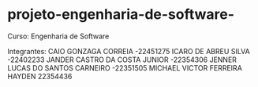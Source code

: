 # projeto-engenharia-de-software-

Curso: Engenharia de Software

Integrantes:
CAIO GONZAGA CORREIA -22451275
ICARO DE ABREU SILVA  -22402233
JANDER CASTRO DA COSTA JUNIOR -22354306
JENNER LUCAS DO SANTOS CARNEIRO -22351505
MICHAEL VICTOR FERREIRA HAYDEN 22354436
